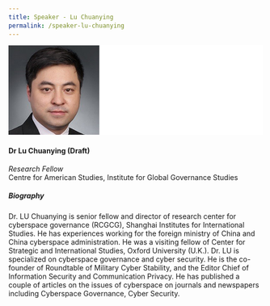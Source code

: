 ```yaml
---
title: Speaker - Lu Chuanying
permalink: /speaker-lu-chuanying
---
```


![Lu Chuanying](/images/speakers/Lu-Chuanying.jpg)

#### **Dr Lu Chuanying (Draft)**

*Research Fellow*  
Centre for American Studies, Institute for Global Governance Studies

##### **Biography**

Dr. LU Chuanying is  senior fellow and director of research center for cyberspace governance (RCGCG), Shanghai Institutes for International Studies. He has experiences working for the foreign ministry of China and China cyberspace administration. He was a visiting fellow of Center for Strategic and International Studies, Oxford University (U.K.). Dr. LU is specialized on cyberspace governance and cyber security. He is the co-founder of Roundtable of Military Cyber Stability, and the Editor Chief of Information Security and Communication Privacy. He has published a couple of articles on the issues of cyberspace on journals and newspapers including Cyberspace Governance, Cyber Security. 